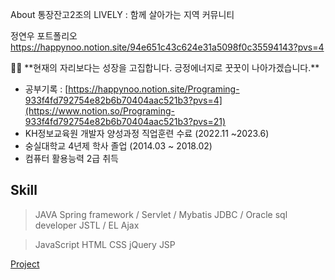 About
통장잔고2조의 LIVELY : 함께 살아가는 지역 커뮤니티

정연우 포트폴리오
https://happynoo.notion.site/94e651c43c624e31a5098f0c35594143?pvs=4

<aside>
🙌🏼 **현재의 자리보다는 성장을 고집합니다. 긍정에너지로 꿋꿋이 나아가겠습니다.**

</aside>

- 공부기록 : 
[https://happynoo.notion.site/Programing-933f4fd792754e82b6b70404aac521b3?pvs=4](https://www.notion.so/Programing-933f4fd792754e82b6b70404aac521b3?pvs=21)
- KH정보교육원 개발자 양성과정 직업훈련 수료 (2022.11 ~2023.6)
- 숭실대학교 4년제 학사 졸업 (2014.03 ~ 2018.02)
- 컴퓨터 활용능력 2급 취득

## Skill

> JAVA
Spring framework / Servlet / Mybatis
JDBC / Oracle sql developer
JSTL / EL
Ajax
> 

> JavaScript HTML CSS
jQuery
JSP
> 

[ Project](https://www.notion.so/e7518c917f864fd1a34c97733052d17b?pvs=21)
